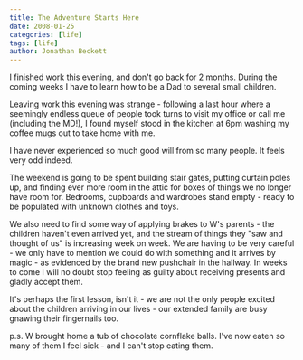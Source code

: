 ```yaml
---
title: The Adventure Starts Here
date: 2008-01-25
categories: [life]
tags: [life]
author: Jonathan Beckett
---
```


I finished work this evening, and don't go back for 2 months. During the coming weeks I have to learn how to be a Dad to several small children.

Leaving work this evening was strange - following a last hour where a seemingly endless queue of people took turns to visit my office or call me (including the MD!), I found myself stood in the kitchen at 6pm washing my coffee mugs out to take home with me.

I have never experienced so much good will from so many people. It feels very odd indeed.

The weekend is going to be spent building stair gates, putting curtain poles up, and finding ever more room in the attic for boxes of things we no longer have room for. Bedrooms, cupboards and wardrobes stand empty - ready to be populated with unknown clothes and toys.

We also need to find some way of applying brakes to W's parents - the children haven't even arrived yet, and the stream of things they "saw and thought of us" is increasing week on week. We are having to be very careful - we only have to mention we could do with something and it arrives by magic - as evidenced by the brand new pushchair in the hallway. In weeks to come I will no doubt stop feeling as guilty about receiving presents and gladly accept them.

It's perhaps the first lesson, isn't it - we are not the only people excited about the children arriving in our lives - our extended family are busy gnawing their fingernails too.

p.s. W brought home a tub of chocolate cornflake balls. I've now eaten so many of them I feel sick - and I can't stop eating them.